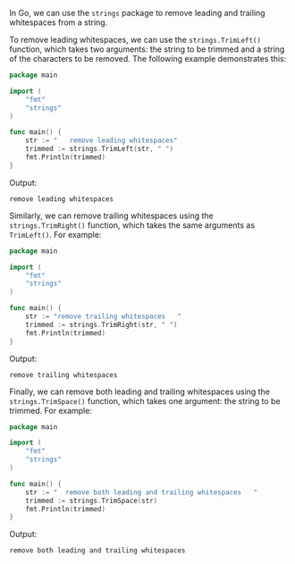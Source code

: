 In Go, we can use the `strings` package to remove leading and trailing whitespaces from a string.

To remove leading whitespaces, we can use the `strings.TrimLeft()` function, which takes two arguments: the string to be trimmed and a string of the characters to be removed. The following example demonstrates this:

```go
package main

import (
    "fmt"
    "strings"
)

func main() {
    str := "   remove leading whitespaces"
    trimmed := strings.TrimLeft(str, " ")
    fmt.Println(trimmed)
}
```

Output:
```
remove leading whitespaces
```

Similarly, we can remove trailing whitespaces using the `strings.TrimRight()` function, which takes the same arguments as `TrimLeft()`. For example:

```go
package main

import (
    "fmt"
    "strings"
)

func main() {
    str := "remove trailing whitespaces   "
    trimmed := strings.TrimRight(str, " ")
    fmt.Println(trimmed)
}
```

Output:
```
remove trailing whitespaces
```

Finally, we can remove both leading and trailing whitespaces using the `strings.TrimSpace()` function, which takes one argument: the string to be trimmed. For example:

```go
package main

import (
    "fmt"
    "strings"
)

func main() {
    str := "  remove both leading and trailing whitespaces   "
    trimmed := strings.TrimSpace(str)
    fmt.Println(trimmed)
}
```

Output:
```
remove both leading and trailing whitespaces
```